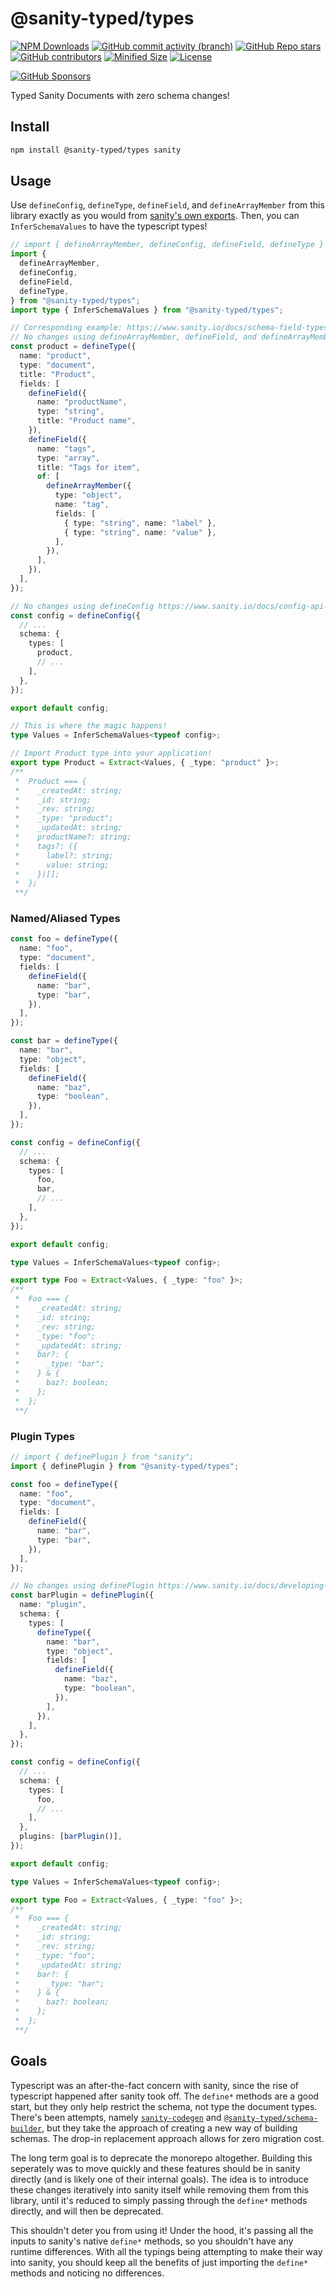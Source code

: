 # @sanity-typed/types

[![NPM Downloads](https://img.shields.io/npm/dw/@sanity-typed/types?style=flat&logo=npm)](https://www.npmjs.com/package/@sanity-typed/types)
[![GitHub commit activity (branch)](https://img.shields.io/github/commit-activity/m/saiichihashimoto/sanity-typed?style=flat&logo=github)](https://github.com/saiichihashimoto/sanity-typed/pulls?q=is%3Apr+is%3Aclosed)
[![GitHub Repo stars](https://img.shields.io/github/stars/saiichihashimoto/sanity-typed?style=flat&logo=github)](https://github.com/saiichihashimoto/sanity-typed/stargazers)
[![GitHub contributors](https://img.shields.io/github/contributors/saiichihashimoto/sanity-typed?style=flat&logo=github)](https://github.com/saiichihashimoto/sanity-typed/graphs/contributors)
[![Minified Size](https://img.shields.io/bundlephobia/min/@sanity-typed/types?style=flat)](https://www.npmjs.com/package/@sanity-typed/types?activeTab=code)
[![License](https://img.shields.io/github/license/saiichihashimoto/sanity-typed?style=flat)](https://github.com/saiichihashimoto/sanity-typed/blob/main/LICENSE)

[![GitHub Sponsors](https://img.shields.io/github/sponsors/saiichihashimoto?style=flat)](https://github.com/sponsors/saiichihashimoto)

Typed Sanity Documents with zero schema changes!

## Install

```bash
npm install @sanity-typed/types sanity
```

## Usage

Use `defineConfig`, `defineType`, `defineField`, and `defineArrayMember` from this library exactly as you would from [sanity's own exports](https://www.sanity.io/docs/schema-field-types#e5642a3e8506). Then, you can `InferSchemaValues` to have the typescript types!

```typescript
// import { defineArrayMember, defineConfig, defineField, defineType } from "sanity";
import {
  defineArrayMember,
  defineConfig,
  defineField,
  defineType,
} from "@sanity-typed/types";
import type { InferSchemaValues } from "@sanity-typed/types";

// Corresponding example: https://www.sanity.io/docs/schema-field-types#e5642a3e8506
// No changes using defineArrayMember, defineField, and defineArrayMember https://www.sanity.io/docs/schema-field-types
const product = defineType({
  name: "product",
  type: "document",
  title: "Product",
  fields: [
    defineField({
      name: "productName",
      type: "string",
      title: "Product name",
    }),
    defineField({
      name: "tags",
      type: "array",
      title: "Tags for item",
      of: [
        defineArrayMember({
          type: "object",
          name: "tag",
          fields: [
            { type: "string", name: "label" },
            { type: "string", name: "value" },
          ],
        }),
      ],
    }),
  ],
});

// No changes using defineConfig https://www.sanity.io/docs/config-api-reference
const config = defineConfig({
  // ...
  schema: {
    types: [
      product,
      // ...
    ],
  },
});

export default config;

// This is where the magic happens!
type Values = InferSchemaValues<typeof config>;

// Import Product type into your application!
export type Product = Extract<Values, { _type: "product" }>;
/**
 *  Product === {
 *    _createdAt: string;
 *    _id: string;
 *    _rev: string;
 *    _type: "product";
 *    _updatedAt: string;
 *    productName?: string;
 *    tags?: ({
 *      label?: string;
 *      value: string;
 *    })[];
 *  };
 **/
```

### Named/Aliased Types

```typescript
const foo = defineType({
  name: "foo",
  type: "document",
  fields: [
    defineField({
      name: "bar",
      type: "bar",
    }),
  ],
});

const bar = defineType({
  name: "bar",
  type: "object",
  fields: [
    defineField({
      name: "baz",
      type: "boolean",
    }),
  ],
});

const config = defineConfig({
  // ...
  schema: {
    types: [
      foo,
      bar,
      // ...
    ],
  },
});

export default config;

type Values = InferSchemaValues<typeof config>;

export type Foo = Extract<Values, { _type: "foo" }>;
/**
 *  Foo === {
 *    _createdAt: string;
 *    _id: string;
 *    _rev: string;
 *    _type: "foo";
 *    _updatedAt: string;
 *    bar?: {
 *      _type: "bar";
 *    } & {
 *      baz?: boolean;
 *    };
 *  };
 **/
```

### Plugin Types

```typescript
// import { definePlugin } from "sanity";
import { definePlugin } from "@sanity-typed/types";

const foo = defineType({
  name: "foo",
  type: "document",
  fields: [
    defineField({
      name: "bar",
      type: "bar",
    }),
  ],
});

// No changes using definePlugin https://www.sanity.io/docs/developing-plugins
const barPlugin = definePlugin({
  name: "plugin",
  schema: {
    types: [
      defineType({
        name: "bar",
        type: "object",
        fields: [
          defineField({
            name: "baz",
            type: "boolean",
          }),
        ],
      }),
    ],
  },
});

const config = defineConfig({
  // ...
  schema: {
    types: [
      foo,
      // ...
    ],
  },
  plugins: [barPlugin()],
});

export default config;

type Values = InferSchemaValues<typeof config>;

export type Foo = Extract<Values, { _type: "foo" }>;
/**
 *  Foo === {
 *    _createdAt: string;
 *    _id: string;
 *    _rev: string;
 *    _type: "foo";
 *    _updatedAt: string;
 *    bar?: {
 *      _type: "bar";
 *    } & {
 *      baz?: boolean;
 *    };
 *  };
 **/
```

## Goals

Typescript was an after-the-fact concern with sanity, since the rise of typescript happened after sanity took off. The `define*` methods are a good start, but they only help restrict the schema, not type the document types. There's been attempts, namely [`sanity-codegen`](https://github.com/ricokahler/sanity-codegen) and [`@sanity-typed/schema-builder`](https://github.com/saiichihashimoto/sanity-typed/tree/%40sanity-typed/schema-builder%403.0.1/packages/schema-builder), but they take the approach of creating a new way of building schemas. The drop-in replacement approach allows for zero migration cost.

The long term goal is to deprecate the monorepo altogether. Building this seperately was to move quickly and these features should be in sanity directly (and is likely one of their internal goals). The idea is to introduce these changes iteratively into sanity itself while removing them from this library, until it's reduced to simply passing through the `define*` methods directly, and will then be deprecated.

This shouldn't deter you from using it! Under the hood, it's passing all the inputs to sanity's native `define*` methods, so you shouldn't have any runtime differences. With all the typings being attempting to make their way into sanity, you should keep all the benefits of just importing the `define*` methods and noticing no differences.
